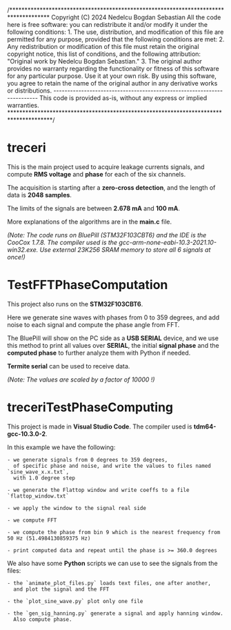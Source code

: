/*************************************************************************************
    Copyright (C) 2024 Nedelcu Bogdan Sebastian
    All the code here is free software: you can redistribute it and/or modify it 
    under the following conditions:
    1. The use, distribution, and modification of this file are permitted for any 
       purpose, provided that the following conditions are met:
    2. Any redistribution or modification of this file must retain the original 
       copyright notice, this list of conditions, and the following attribution:
       "Original work by Nedelcu Bogdan Sebastian."
    3. The original author provides no warranty regarding the functionality or fitness 
       of this software for any particular purpose. Use it at your own risk.
    By using this software, you agree to retain the name of the original author in any 
    derivative works or distributions.
    ------------------------------------------------------------------------
    This code is provided as-is, without any express or implied warranties.
**************************************************************************************/

# treceri
This is the main project used to acquire leakage currents signals, 
and compute **RMS voltage** and **phase** for each of the six channels.

The acquisition is starting after a **zero-cross detection**, and the length
of data is **2048 samples**.

The limits of the signals are between **2.678 mA** and **100 mA**.

More explanations of the algorithms are in the **main.c** file.

*(Note: The code runs on BluePill (STM32F103CBT6) and the IDE is the CooCox 1.7.8.
        The compiler used is the  gcc-arm-none-eabi-10.3-2021.10-win32.exe.
        Use external 23K256 SRAM memory to store all 6 signals at once!)*

# TestFFTPhaseComputation
This project also runs on the **STM32F103CBT6**.

Here we generate sine waves with phases from 0 to 359 degrees, and add noise to 
each signal and compute the phase angle from FFT.

The BluePill will show on the PC side as a **USB SERIAL** device, and we use this method
to print all values over **SERIAL**, the initial **signal phase** and the **computed phase** 
to further analyze them with Python if needed.

**Termite serial** can be used to receive data.

*(Note: The values are scaled by a factor of 10000 !)*

# treceriTestPhaseComputing

This project is made in **Visual Studio Code**. The compiler used is **tdm64-gcc-10.3.0-2**.

In this example we have the following:

    - we generate signals from 0 degrees to 359 degrees,
      of specific phase and noise, and write the values to files named `sine_wave_x.x.txt`,
      with 1.0 degree step
      
    - we generate the Flattop window and write coeffs to a file `flattop_window.txt`
    
    - we apply the window to the signal real side
    
    - we compute FFT
    
    - we compute the phase from bin 9 which is the nearest frequency from 50 Hz (51.4984130859375 Hz)

    - print computed data and repeat until the phase is >= 360.0 degrees
    
We also have some **Python** scripts we can use to see the signals from the files:

    - the `animate_plot_files.py` loads text files, one after another, 
      and plot the signal and the FFT
      
    - the `plot_sine_wave.py` plot only one file
    
    - the `gen_sig_hanning.py` generate a signal and apply hanning window. 
      Also compute phase. 

